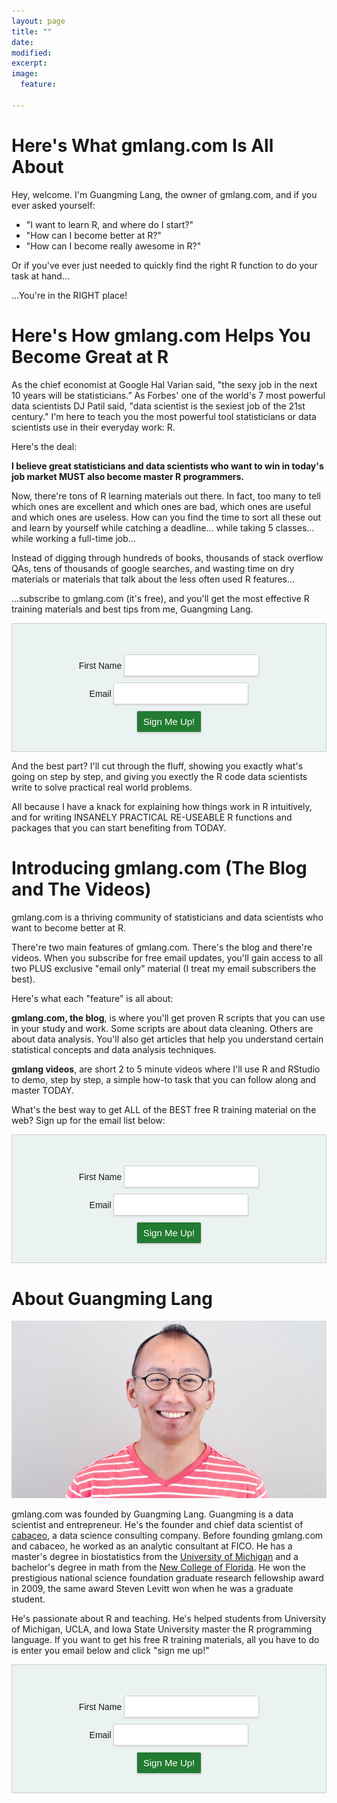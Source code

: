 ```yaml
---
layout: page
title: ""
date: 
modified:
excerpt:
image:
  feature:

---
```


# Here's What gmlang.com Is All About
Hey, welcome. I'm Guangming Lang, the owner of gmlang.com, and if you ever asked yourself:

* "I want to learn R, and where do I start?"
* "How can I become better at R?"
* "How can I become really awesome in R?" 

Or if you've ever just needed to quickly find the right R function to do your task at hand...

...You're in the RIGHT place!

# Here's How gmlang.com Helps You Become Great at R
As the chief economist at Google Hal Varian said, "the sexy job in the next 10 years will be statisticians.” As Forbes' one of the world's 7 most powerful data scientists DJ Patil said, "data scientist is the sexiest job of the 21st century." I'm here to teach you the most powerful tool statisticians or data scientists use in their everyday work: R. 

Here's the deal:

**I believe great statisticians and data scientists who want to win in today's job market MUST also become master R programmers.**

Now, there're tons of R learning materials out there. In fact, too many to tell which ones are excellent and which ones are bad, which ones are useful and which ones are useless. How can you find the time to sort all these out and learn by yourself while catching a deadline... while taking 5 classes... while working a full-time job...

Instead of digging through hundreds of books, thousands of stack overflow QAs, tens of thousands of google searches, and wasting time on dry materials or materials that talk about the less often used R features...

...subscribe to gmlang.com (it's free), and you'll get the most effective R training materials and best tips from me, Guangming Lang. 

<!-- Begin MailChimp Signup Form -->
<html>
<head>
<link href="//cdn-images.mailchimp.com/embedcode/classic-081711.css" rel="stylesheet" type="text/css">
<style type="text/css">
		#mc_embed_signup{background: #EBF2F2; clear:left; font:14px Helvetica,Arial,sans-serif; border: 1px solid #ccc; padding: 20px 15px; text-align: center}
	#mc_embed_signup input {
		background: #fff;
		border: 1px solid #ccc;
		font-size: 15px;
		margin-bottom: 10px;
		padding: 8px 10px;
		border-radius: 3px;
		-moz-border-radius: 3px;
		-webkit-border-radius: 3px;
		box-shadow: 0 2px 2px #ddd;
		-moz-box-shadow: 0 2px 2px #ddd;
		-webkit-box-shadow: 0 2px 2px #ddd
	}
	#mc_embed_signup input.name { background: #fff  no-repeat 10px center; padding-left: 5px }
	#mc_embed_signup input.email { background: #fff no-repeat 10px center; padding-left: 5px }
	#mc_embed_signup .button{ background: #217b30; -moz-border-radius: 8; font: 18px; color:#FFFFFF; }
	#mc_embed_signup .button:hover{ background: #217b30; color: #c6ffd1; }
</style>
</head>
<div id="mc_embed_signup">
<form action="//gmlang.us9.list-manage.com/subscribe/post?u=66768baba1811dbdb4e186167&amp;id=0288c18c07" method="post" id="mc-embedded-subscribe-form" name="mc-embedded-subscribe-form" class="validate" target="_blank">
    <div id="mc_embed_signup_scroll">
	<h2></h2>
<div class="mc-field-group">
	<label for="mce-FIRST_NAME">First Name </label>
	<input type="text" value="" name="FIRST_NAME" class="required name" id="mce-FIRST_NAME">
</div>
<div class="mc-field-group">
	<label for="mce-EMAIL">Email </label>
	<input type="email" value="" name="EMAIL" class="required email" id="mce-EMAIL">
</div>
	<div id="mce-responses" class="clear">
		<div class="response" id="mce-error-response" style="display:none"></div>
		<div class="response" id="mce-success-response" style="display:none"></div>
	</div>    <!-- real people should not fill this in and expect good things - do not remove this or risk form bot signups-->
    <div style="position: absolute; left: -5000px;"><input type="text" name="b_66768baba1811dbdb4e186167_0288c18c07" tabindex="-1" value=""></div>
    <div class="clear"><input type="submit" value="Sign Me Up!" name="subscribe" id="mc-embedded-subscribe" class="button"></div>
    </div>
</form>
</div>
</html>
<!--End mc_embed_signup-->

And the best part? I'll cut through the fluff, showing you exactly what's going on step by step, and giving you exectly the R code data scientists write to solve practical real world problems. 

All because I have a knack for explaining how things work in R intuitively, and for writing INSANELY PRACTICAL RE-USEABLE R functions and packages that you can start benefiting from TODAY.

# Introducing gmlang.com (The Blog and The Videos)
gmlang.com is a thriving community of statisticians and data scientists who want to become better at R.

There're two main features of gmlang.com. There's the blog and there're videos. When you subscribe for free email updates, you'll gain access to all two PLUS exclusive "email only" material (I treat my email subscribers the best).

Here's what each "feature" is all about:

**gmlang.com, the blog**, is where you'll get proven R scripts that you can use in your study and work. Some scripts are about data cleaning. Others are about data analysis. You'll also get articles that help you understand certain statistical concepts and data analysis techniques. 

**gmlang videos**, are short 2 to 5 minute videos where I'll use R and RStudio to demo, step by step, a simple how-to task that you can follow along and master TODAY.

What's the best way to get ALL of the BEST free R training material on the web? Sign up for the email list below:

<!-- Begin MailChimp Signup Form -->
<html>
<head>
<link href="//cdn-images.mailchimp.com/embedcode/classic-081711.css" rel="stylesheet" type="text/css">
<style type="text/css">
		#mc_embed_signup{background: #EBF2F2; clear:left; font:14px Helvetica,Arial,sans-serif; border: 1px solid #ccc; padding: 20px 15px; text-align: center}
	#mc_embed_signup input {
		background: #fff;
		border: 1px solid #ccc;
		font-size: 15px;
		margin-bottom: 10px;
		padding: 8px 10px;
		border-radius: 3px;
		-moz-border-radius: 3px;
		-webkit-border-radius: 3px;
		box-shadow: 0 2px 2px #ddd;
		-moz-box-shadow: 0 2px 2px #ddd;
		-webkit-box-shadow: 0 2px 2px #ddd
	}
	#mc_embed_signup input.name { background: #fff  no-repeat 10px center; padding-left: 5px }
	#mc_embed_signup input.email { background: #fff no-repeat 10px center; padding-left: 5px }
	#mc_embed_signup .button{ background: #217b30; -moz-border-radius: 8; font: 18px; color:#FFFFFF; }
	#mc_embed_signup .button:hover{ background: #217b30; color: #c6ffd1; }
</style>
</head>
<div id="mc_embed_signup">
<form action="//gmlang.us9.list-manage.com/subscribe/post?u=66768baba1811dbdb4e186167&amp;id=0288c18c07" method="post" id="mc-embedded-subscribe-form" name="mc-embedded-subscribe-form" class="validate" target="_blank">
    <div id="mc_embed_signup_scroll">
	<h2></h2>
<div class="mc-field-group">
	<label for="mce-FIRST_NAME">First Name </label>
	<input type="text" value="" name="FIRST_NAME" class="required name" id="mce-FIRST_NAME">
</div>
<div class="mc-field-group">
	<label for="mce-EMAIL">Email </label>
	<input type="email" value="" name="EMAIL" class="required email" id="mce-EMAIL">
</div>
	<div id="mce-responses" class="clear">
		<div class="response" id="mce-error-response" style="display:none"></div>
		<div class="response" id="mce-success-response" style="display:none"></div>
	</div>    <!-- real people should not fill this in and expect good things - do not remove this or risk form bot signups-->
    <div style="position: absolute; left: -5000px;"><input type="text" name="b_66768baba1811dbdb4e186167_0288c18c07" tabindex="-1" value=""></div>
    <div class="clear"><input type="submit" value="Sign Me Up!" name="subscribe" id="mc-embedded-subscribe" class="button"></div>
    </div>
</form>
</div>
</html>
<!--End mc_embed_signup-->

# About Guangming Lang
![](/images/gmlang4.jpg) 

gmlang.com was founded by Guangming Lang. Guangming is a data scientist and entrepreneur. He's the founder and chief data scientist of [cabaceo](http://cabaceo.com), a data science consulting company. Before founding gmlang.com and cabaceo, he worked as an analytic consultant at FICO. He has a master's degree in biostatistics from the [University of Michigan](http://umich.edu) and a bachelor's degree in math from the [New College of Florida](http://www.ncf.edu). He won the prestigious national science foundation graduate research fellowship award in 2009, the same award Steven Levitt won when he was a graduate student. 

He's passionate about R and teaching. He's helped students from University of Michigan, UCLA, and Iowa State University master the R programming language. If you want to get his free R training materials, all you have to do is enter you email below and click "sign me up!"

<!-- Begin MailChimp Signup Form -->
<html>
<head>
<link href="//cdn-images.mailchimp.com/embedcode/classic-081711.css" rel="stylesheet" type="text/css">
<style type="text/css">
		#mc_embed_signup{background: #EBF2F2; clear:left; font:14px Helvetica,Arial,sans-serif; border: 1px solid #ccc; padding: 20px 15px; text-align: center}
	#mc_embed_signup input {
		background: #fff;
		border: 1px solid #ccc;
		font-size: 15px;
		margin-bottom: 10px;
		padding: 8px 10px;
		border-radius: 3px;
		-moz-border-radius: 3px;
		-webkit-border-radius: 3px;
		box-shadow: 0 2px 2px #ddd;
		-moz-box-shadow: 0 2px 2px #ddd;
		-webkit-box-shadow: 0 2px 2px #ddd
	}
	#mc_embed_signup input.name { background: #fff  no-repeat 10px center; padding-left: 5px }
	#mc_embed_signup input.email { background: #fff no-repeat 10px center; padding-left: 5px }
	#mc_embed_signup .button{ background: #217b30; -moz-border-radius: 8; font: 18px; color:#FFFFFF; }
	#mc_embed_signup .button:hover{ background: #217b30; color: #c6ffd1; }
</style>
</head>
<div id="mc_embed_signup">
<form action="//gmlang.us9.list-manage.com/subscribe/post?u=66768baba1811dbdb4e186167&amp;id=0288c18c07" method="post" id="mc-embedded-subscribe-form" name="mc-embedded-subscribe-form" class="validate" target="_blank">
    <div id="mc_embed_signup_scroll">
	<h2></h2>
<div class="mc-field-group">
	<label for="mce-FIRST_NAME">First Name </label>
	<input type="text" value="" name="FIRST_NAME" class="required name" id="mce-FIRST_NAME">
</div>
<div class="mc-field-group">
	<label for="mce-EMAIL">Email </label>
	<input type="email" value="" name="EMAIL" class="required email" id="mce-EMAIL">
</div>
	<div id="mce-responses" class="clear">
		<div class="response" id="mce-error-response" style="display:none"></div>
		<div class="response" id="mce-success-response" style="display:none"></div>
	</div>    <!-- real people should not fill this in and expect good things - do not remove this or risk form bot signups-->
    <div style="position: absolute; left: -5000px;"><input type="text" name="b_66768baba1811dbdb4e186167_0288c18c07" tabindex="-1" value=""></div>
    <div class="clear"><input type="submit" value="Sign Me Up!" name="subscribe" id="mc-embedded-subscribe" class="button"></div>
    </div>
</form>
</div>
</html>
<!--End mc_embed_signup-->